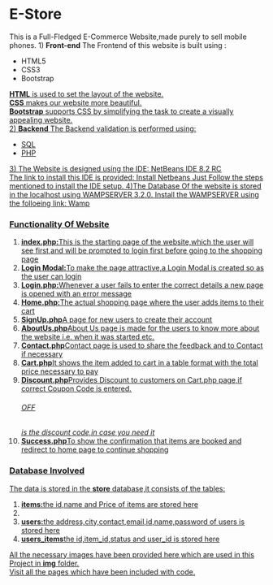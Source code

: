 <h1 style=""color:red;">E-Store</h1>
 This is a Full-Fledged E-Commerce Website,made purely to sell mobile phones.
 1) <b>Front-end</b>
   The Frontend of this website is built using :
  <ul>
    <li>HTML5</li>
    <li>CSS3</li>
    <li>Bootstrap</li>
  </ul>
  <b><u>HTML<u></b> is used to set the layout of the website.<br/>
  <b><u>CSS<u></b> makes our website more beautiful.<br/>
  <b><u>Bootstrap<u></b> supports CSS by simplifying the task to create a visually appealing website.<br/>
  2) <b>Backend</b>                    
   The Backend validation is performed using:
   <ul>
     <li>SQL</li>
     <li>PHP</li>
   </ul>
  3) The Website is designed using the IDE:
                       NetBeans IDE 8.2 RC<br/>
                       The link to install this IDE is provided: <a href="https://netbeans.org/community/releases/82/install.html">Install Netbeans</a>
                       Just Follow the steps mentioned to install the IDE setup.
  4)The Database Of the website is stored in the localhost using WAMPSERVER 3.2.0.
                       Install the WAMPSERVER using the folloeing link: <a href="https://www.wampserver.com/en/download-wampserver-64bits/">Wamp</a>
                                                                                                                                           
  <h3>Functionality Of Website</h3>
  <ol>
  <li><b>index.php:</b>This is the starting page of the website,which the user will see first,and will be prompted to login first before going to the shopping page</li>
  <li><b>Login Modal:</b>To make the page attractive,a Login Modal is created so as the user can login</li>
  <li><b>Login.php:</b>Whenever a user fails to enter the correct details a new page is opened with an error message</li>
  <li><b>Home.php:</b>The actual shopping page where the user adds items to their cart</li>
  <li><b>SignUp.php</b>A page for new users to create their account</li>
  <li><b>AboutUs.php</b>About Us page is made for the users to know more about the website i.e. when it was started etc.</li>
  <li><b>Contact.php</b>Contact page is used to share the feedback and to Contact if necessary</li>
  <li><b>Cart.php</b>It shows the item added to cart in a table format with the total price necessary to pay</li>
  <li><b>Discount.php</b>Provides Discount to customers on Cart.php page,if correct Coupon Code is entered.<h6>OFF</h6><i>is the discount code,in case you need it</i></li>
  <li><b>Success.php</b>To show the confirmation that items are booked and redirect to home page to continue shopping</li>
  </ol>
  <h3>Database Involved</h3>
  The data is stored in the <b>store</b> database,it consists of the tables:
  <ol>
  <li><b>items:</b>the id,name and Price of items are stored here<li>
  <li><b>users:</b>the address,city,contact,email,id,name,password of users is stored here</li>
  <li><b>users_items</b>the id,item_id,status and user_id is stored here</li>
  </ol>
  All the necessary images have been provided here,which are used in this Project in <b>img</b> folder.<br/>
  Visit all the pages which have been included with code.
  
  
    
                                                                                                                                  
                       
                       
                       
  
